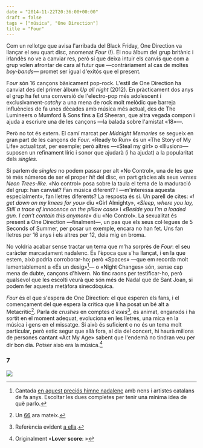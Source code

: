 ```yaml
---
date = "2014-11-22T20:36:00+00:00"
draft = false
tags = ["música", "One Direction"]
title = "Four"
---
```

Com un rellotge que avisa l'arribada del Black Friday, One Direction va llançar el seu quart disc, anomenat *Four* (!). El nou àlbum del grup britànic i irlandès no ve a canviar res, però sí que deixa intuir els canvis que com a grup volen afrontar de cara al futur que —contràriament al cas de moltes *boy-bands*— promet ser igual d'exitós que el present. 

<!-- more -->

<span class="pDropCap">F</span>*our* són 16 cançons bàsicament pop-rock. L'estil de One Direction ha canviat des del primer àlbum _Up all night_ (2012). En pràcticament dos anys el grup ha fet una conversió de l'electro-pop més adolescent i exclusivament-_catchy_ a una mena de rock molt melòdic que barreja influències de fa unes dècades amb música més actual, des de The Lumineers o Mumford & Sons fins a Ed Sheeran, que altra vegada compon i ajuda a escriure una de les cançons —la balada sobre l'amistat «18»—.

Però no tot és extern. El camí marcat per _Midnight Memories_ se segueix en gran part de les cançons de _Four_. «Ready to Run» és un «The Story of My Life» actualitzat, per exemple; però altres —«Steal my girl» o «Illusion»— suposen un refinament líric i sonor que ajudarà (i ha ajudat) a la popularitat dels _singles_. 

Si parlem de _singles_ no podem passar per alt «No Control», una de les que té més números de ser el proper _hit_ del disc, en part gràcies als seus _verses_ _Neon Trees-like_. «No control» posa sobre la taula el tema de la maduració del grup: han canviat? Fan música diferent? I —m'interessa aquesta especialment», fan lletres diferents? La resposta és sí. Un parell de cites: *«I get down on my knees for you»* diu «Girl Almighty», *«Sleep, where you lay, Still a trace of innocence on the pillow case»* i *«Beside you I’m a loaded gun. I can’t contain this anymore»* diu «No Control». La sexualitat és present a One Direction —finalment—, un pas que els seus col·legues de 5 Seconds of Summer, per posar un exemple, encara no han fet. Uns fan lletres per 16 anys i els altres per 12, deia mig en broma.

No voldria acabar sense tractar un tema que m'ha sorprès de _Four_: el seu caràcter marcadament nadalenc. És l'època que s'ha llançat, i en la que estem, això podria corroborar-ho; però «Spaces» —que em recorda molt lamentablement a «És un desig»[^1]— o «Night Changes» són, sense cap mena de dubte, cançons d'hivern. No tinc raons per testificar-ho, però qualsevol que les escolti veurà que són més de Nadal que de Sant Joan, si podem fer aquesta metàfora sinecdòquica.

_Four_ és el que s'espera de One Direction: el que esperen els fans, i el començament del que espera la crítica que li ha posat un bé alt a Metacritic[^2]. Parla de _crushes_ en comptes d'*exes*[^3], és animat, enganxós i ha sortit en el moment adequat, evoluciona en les lletres, una mica en la música i gens en el missatge. Si això és suficient o no és un tema molt particular, però estic segur que allà fora, al dia del concert, hi haurà milions de persones cantant «Act My Age» sabent que l'endemà no tindran veu per dir bon dia. Potser això era la música.[^4]

### 7

[^1]: Cantada [en aquest preciós himne nadalenc](http://youtu.be/foug94g5r6M?t=1m19s) amb nens i artistes catalans de fa anys. Escoltar les dues completes per tenir una mínima idea de què parlo.
[^2]: Un [66](http://www.metacritic.com/music/four/one-direction) ara mateix.
[^3]: Referència evident [a ella](http://enricllonch.com/post/101369090519/1989).
[^4]: Originalment «**Lover score**: <span class="fa fa-heart"></span> <span class="fa fa-heart"></span> <span class="fa fa-heart"></span>»


<img id="splashFade" src="http://i.imgur.com/Ar14mp9.jpg">